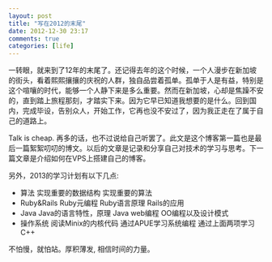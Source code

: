 ```yaml
---
layout: post
title: "写在2012的末尾"
date: 2012-12-30 23:17
comments: true
categories: [life] 
---
```


一转眼，就来到了12年的末尾了。还记得去年的这个时候，一个人漫步在新加坡的街头，看着熙熙攘攘的庆祝的人群，独自品尝着孤单。孤单于人是有益，特别是这个喧嚷的时代，能够一个人静下来是多么重要。然而在新加坡，心却是焦躁不安的，直到踏上旅程那刻，才踏实下来。因为它早已知道我想要的是什么。回到国内，完成毕设，告别众人，开始工作，它再也没不安过了，因为我正走在了属于自己的道路上。

Talk is cheap. 再多的话，也不过说给自己听罢了。此文是这个博客第一篇也是最后一篇絮絮叨叨的博文。以后的文章是记录和分享自己对技术的学习与思考。下一篇文章是介绍如何在VPS上搭建自己的博客。

另外，2013的学习计划有以下几点:

* 算法
	实现重要的数据结构
	实现重要的算法
* Ruby&Rails
	Ruby元编程
	Ruby语言原理
	Rails的应用
* Java
	Java的语言特性，原理
	Java web编程
	OO编程以及设计模式
* 操作系统
	阅读Minix的内核代码
	通过APUE学习系统编程
	通过上面两项学习C++

不怕慢，就怕站。厚积薄发, 相信时间的力量。
